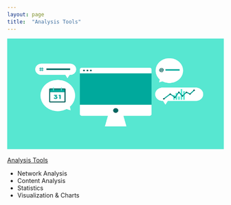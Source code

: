 ```yaml
---
layout: page
title:  "Analysis Tools"
---
```

![Data analysis tools](image/analysis.png)

[Analysis Tools](https://github.com/Leibniz-HBI/Social-Media-Observatory/wiki/Analysis-Tools)

*  Network Analysis
*  Content Analysis
*  Statistics
*  Visualization & Charts
